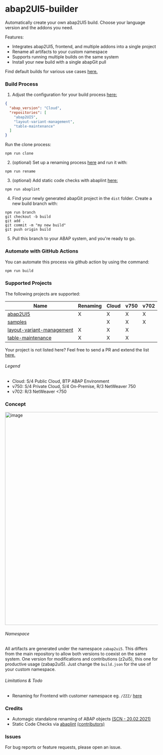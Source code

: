 # abap2UI5-builder

Automatically create your own abap2UI5 build. Choose your language version and the addons you need.

Features:
* Integrates abap2UI5, frontend, and multiple addons into a single project
* Rename all artifacts to your custom namespace
* Supports running multiple builds on the same system
* Install your new build with a single abapGit pull

Find default builds for various use cases [here.](https://github.com/abap2UI5/build)

### Build Process
1. Adjust the configuration for your build process [here:](https://github.com/abap2UI5/builder/blob/main/build/build.jsonc)
```json
{
  "abap_version": "Cloud",
  "repositories": [
    "abap2UI5",
    "layout-variant-management",
    "table-maintenance"
  ]
}
```
Run the clone process:
```
npm run clone
```
2. (optional) Set up a renaming process [here](https://github.com/abap2UI5/builder/blob/main/build/rename.jsonc) and run it with:

```
npm run rename
```
3. (optional) Add static code checks with abaplint [here:](https://github.com/abap2UI5/builder/blob/main/build/abaplint.jsonc)
```
npm run abaplint
```
4. Find your newly generated abapGit project in the `dist` folder. Create a new build branch with:
```
npm run branch
git checkout -b build
git add .
git commit -m "my new build"
git push origin build
```
5. Pull this branch to your ABAP system, and you're ready to go.

### Automate with GitHub Actions
You can automate this process via github action by using the command:
```sh
npm run build
```

### Supported Projects
The following projects are supported:

| Name      | Renaming | Cloud | v750 | v702 |
|-----------|----------|--------------|-------------|-------------|
| [abap2UI5](https://github.com/abap2UI5/abap2UI5) | X     | X         | X        | X         |
| [samples](https://github.com/abap2UI5/samples)   |     | X        | X    | X         |
| [layout-variant-management](https://github.com/abap2UI5-addons/layout-variant-management)   | X    | X        | X    |          |
| [table-maintenance](https://github.com/abap2UI5-addons/table-maintenance)   | X    | X        | X    |          |

Your project is not listed here? Feel free to send a PR and extend the list [here.](https://github.com/abap2UI5/builder/blob/main/setup/config-repos.jsonc)

###### Legend
* Cloud: S/4 Public Cloud, BTP ABAP Environment
* v750: S/4 Private Cloud, S/4 On-Premise, R/3 NetWeaver 750
* v702: R/3 NetWeaver <750

### Concept
<img width="700" alt="image" src="https://github.com/user-attachments/assets/bad5ed8e-2fa3-4ce4-a0d1-fcd1608b4984" />


###### Namespace
All artifacts are generated under the namespace `zabap2ui5`. This differs from the main repository to allow both versions to coexist on the same system. One version for modifications and contributions (z2ui5), this one for productive usage (zabap2ui5). Just change the `build.json` for the use of your custom namespace.

###### Limitations & Todo
* Renaming for Frontend with customer namespace eg. `/ZZZ/` [here](https://github.com/abap2UI5/abap2UI5/issues/1493)

### Credits
* Automagic standalone renaming of ABAP objects [(SCN - 20.02.2021)](https://community.sap.com/t5/application-development-blog-posts/automagic-standalone-renaming-of-abap-objects/ba-p/13499851)
* Static Code Checks via [abaplint](https://abaplint.org/) [(contributors)](https://github.com/abaplint/abaplint/graphs/contributors) 

### Issues
For bug reports or feature requests, please open an issue.
